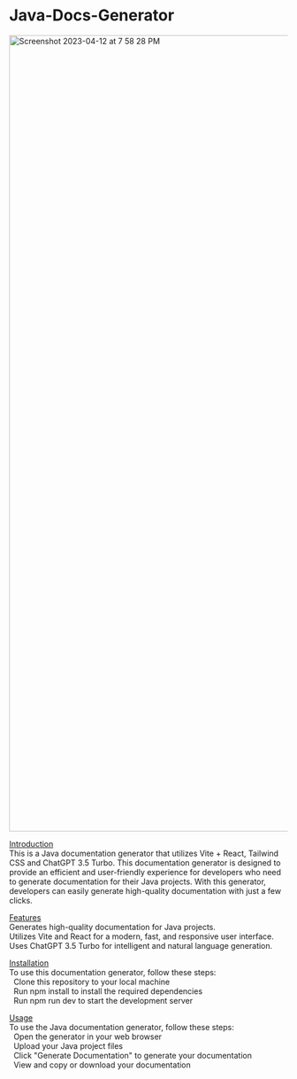 # Java-Docs-Generator

<img width="1438" alt="Screenshot 2023-04-12 at 7 58 28 PM" src="https://user-images.githubusercontent.com/49298134/231618495-84f4ea52-4e3d-497c-a311-cd1d17e6d535.png">


<ins>Introduction</ins> </br>
This is a Java documentation generator that utilizes Vite + React, Tailwind CSS and ChatGPT 3.5 Turbo. This documentation generator is designed to provide an efficient and user-friendly experience for developers who need to generate documentation for their Java projects. With this generator, developers can easily generate high-quality documentation with just a few clicks.

<ins>Features</ins> </br>
Generates high-quality documentation for Java projects. </br>
Utilizes Vite and React for a modern, fast, and responsive user interface. </br>
Uses ChatGPT 3.5 Turbo for intelligent and natural language generation. </br>

<ins>Installation</ins> </br>
To use this documentation generator, follow these steps:  </br>
&nbsp; Clone this repository to your local machine  </br>
&nbsp; Run npm install to install the required dependencies  </br>
&nbsp; Run npm run dev to start the development server  </br>

<ins>Usage</ins> </br>
To use the Java documentation generator, follow these steps: </br>
&nbsp; Open the generator in your web browser </br>
&nbsp; Upload your Java project files </br>
&nbsp; Click "Generate Documentation" to generate your documentation </br>
&nbsp; View and copy or download your documentation </br>
